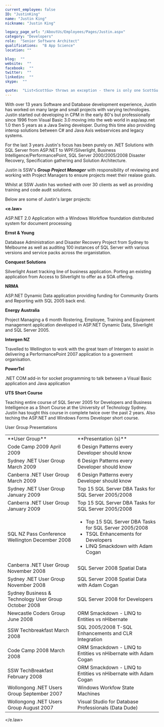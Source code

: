 ```yaml
---
current_employee: false
ID: "JustinKing"
name: "Justin King"
nickname: "Justin King"

legacy_page_url: "/AboutUs/Employees/Pages/Justin.aspx"
category: "Developers"
role:  "Senior Software Architect"
qualifications:  "B App Science"
location: ""

blog:  ""
website:  ""
facebook:  ""
twitter:  ""
linkedin:  ""
skype:  ""

quote:  "List<ScottGu> throws an exception - there is only one ScottGu!"
---
```


With over 13 years Software and Database development experience, Justin has worked on many large and small projects with varying technologies. Justin started out developing in CPM in the early 80's but professionally since 1996 from Visual Basic 3.0 moving into the web world in asp/asp.net 1.0 then 5 years as a Java Swing developer. During this time also providing interop solutions between C# and Java Axis webservices and legacy systems.

For the last 3 years Justin's focus has been purely on .NET Solutions with SQL Server from ASP.NET to WPF/Silverlight, Business Intelligence/PerformancePoint, SQL Server 2000/2005/2008 Disaster Recovery, Specification gathering and Solution Architecture. 

Justin is SSW's ***Group Project Manager*** with responsibility of reviewing and working with Project Managers to ensure projects meet their realase goals.

Whilst at SSW Justin has worked with over 30 clients as well as providing training and code audit solutions.

Below are some of Justin's larger projects:

**<e.law>**

ASP.NET 2.0 Application with a Windows Workflow foundation distributed system for document processing

**Ernst & Young**

Database Administration and Disaster Recovery Project from Sydney to Melbourne as well as auditing 100 instances of SQL Server with various versions and service packs across the organistation.

**Conquest Solutions**

Silverlight Asset tracking line of business application. Porting an existing application from Access to Silverlight to offer as a SOA offering.

**NRMA**

ASP.NET Dynamic Data application providing funding for Community Grants and Reporting with SQL 2005 back end.

**Energy Australia**

Project Managing a 6 month Rostering, Employee, Training and Equipment management application developed in ASP.NET Dynamic Data, Silverlight and SQL Server 2005. 

**Intergen NZ**

Travelled to Wellington to work with the great team of Intergen to assist in delivering a PerformancePoint 2007 application to a goverment organisation.

**PowerTel**

.NET COM add-in for socket programming to talk between a Visual Basic application and Java application

**UTS Short Course**

Teaching entire course of SQL Server 2005 for Developers and Business Intelligence as a Short Course at the University of Technology Sydney. Justin has tought this course in complete twice over the past 2 years. Also teching the ASP.NET and Windows Forms Developer short course.

<span class="ms-rteCustom-ArticleTitle">User Group Presentations</span>

<table style="width:100%;">
    <tbody>
        <tr>
            <td>**User Group**</td>
            <td>**Presentation (s)**</td>
        </tr>
        <tr>
            <td>Code Camp 2009 April 2009</td>
            <td>6 Design Patterns every Developer should know</td>
        </tr>
        <tr>
            <td>Sydney .NET User Group March 2009</td>
            <td>6 Design Patterns every Developer should know</td>
        </tr>
        <tr>
            <td>Canberra .NET User Group March 2009</td>
            <td>6 Design Patterns every Developer should know</td>
        </tr>
        <tr>
            <td>Sydney .NET User Group January 2009</td>
            <td>Top 15 SQL Server DBA Tasks for SQL Server 2005/2008</td>
        </tr>
        <tr>
            <td>Canberra .NET User Group January 2009</td>
            <td>Top 15 SQL Server DBA Tasks for SQL Server 2005/2008</td>
        </tr>
        <tr>
            <td>SQL NZ Pass Conference Wellington December 2008</td>
            <td>

*   Top 15 SQL Server DBA Tasks for SQL Server 2005/2008 
*   TSQL Enhancements for Developers 
*   LINQ Smackdown with Adam Cogan
            </td>
        </tr>
        <tr>
            <td>Canberra .NET User Group November 2008</td>
            <td>SQL Server 2008 Spatial Data</td>
        </tr>
        <tr>
            <td>Sydney .NET User Group November 2008</td>
            <td>SQL Server 2008 Spatial Data with Adam Cogan</td>
        </tr>
        <tr>
            <td>Sydney Business & Technology User Group October 2008</td>
            <td>SQL Server 2008 for Developers</td>
        </tr>
        <tr>
            <td>Newcastle Coders Group June 2008</td>
            <td>ORM Smackdown - LINQ to Entities vs nHibernate</td>
        </tr>
        <tr>
            <td>SSW Techbreakfast March 2008</td>
            <td>SQL 2005/2008 T-SQL Enhancements and CLR Integration</td>
        </tr>
        <tr>
            <td>Code Camp 2008 March 2008</td>
            <td>ORM Smackdown - LINQ to Entities vs nHibernate with Adam Cogan</td>
        </tr>
        <tr>
            <td>SSW TechBreakfast February 2008</td>
            <td>ORM Smackdown - LINQ to Entities vs nHibernate with Adam Cogan </td>
        </tr>
        <tr>
            <td>Wollongong .NET Users Group September 2007</td>
            <td>Windows Workfow State Machines</td>
        </tr>
        <tr>
            <td>Wollongong .NET Users Group August 2007</td>
            <td>Visual Studio for Database Professionals (Data Dude)</td>
        </tr>
    </tbody>
</table>

</e.law>